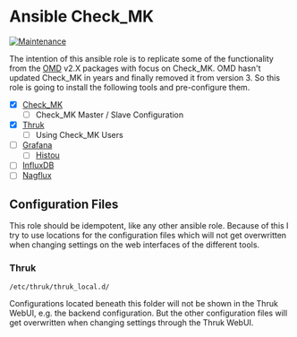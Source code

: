 # Ansible Check_MK

[![Maintenance](https://img.shields.io/maintenance/yes/2019.svg)](https://github.com/Madic-/matrix-synapse-auto-deploy)

The intention of this ansible role is to replicate some of the functionality from the [OMD](https://labs.consol.de/de/omd/) v2.X packages with focus on Check_MK. OMD hasn't updated Check_MK in years and finally removed it from version 3. So this role is going to install the following tools and pre-configure them.

* [x] [Check_MK](https://mathias-kettner.de/)
  * [ ] Check_MK Master / Slave Configuration
* [x] [Thruk](https://www.thruk.org)
  * [ ] Using Check_MK Users
* [ ] [Grafana](https://grafana.com/)
  * [ ] [Histou](https://github.com/Griesbacher/histou)
* [ ] [InfluxDB](https://www.influxdata.com/)
* [ ] [Nagflux](https://github.com/Griesbacher/nagflux)

## Configuration Files

This role should be idempotent, like any other ansible role. Because of this I try to use locations for the configuration files which will not get overwritten when changing settings on the web interfaces of the different tools.

### Thruk

```
/etc/thruk/thruk_local.d/
```

Configurations located beneath this folder will not be shown in the Thruk WebUI, e.g. the backend configuration. But the other configuration files will get overwritten when changing settings through the Thruk WebUI.